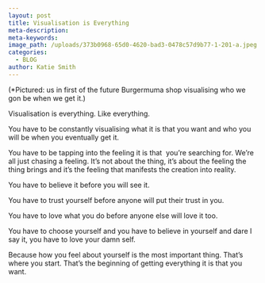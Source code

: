 ```yaml
---
layout: post
title: Visualisation is Everything
meta-description:
meta-keywords:
image_path: /uploads/373b0968-65d0-4620-bad3-0478c57d9b77-1-201-a.jpeg
categories:
  - BLOG
author: Katie Smith
---
```

(\*Pictured: us in first of the future Burgermuma shop visualising who we gon be when we get it.)

Visualisation is everything. Like everything.&nbsp;

You have to be constantly visualising what it is that you want and who you will be when you eventually get it.&nbsp;

You have to be tapping into the feeling it is that &nbsp;you’re searching for. We’re all just chasing a feeling. It’s not about the thing, it’s about the feeling the thing brings and it’s the feeling that manifests the creation into reality.

You have to believe it before you will see it.

You have to trust yourself before anyone will put their trust in you.

You have to love what you do before anyone else will love it too.&nbsp;

You have to choose yourself and you have to believe in yourself and dare I say it, you have to love your damn self.

Because how you feel about yourself is the most important thing. That’s where you start. That’s the beginning of getting everything it is that you want.&nbsp;

&nbsp;

&nbsp;
